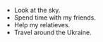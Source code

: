 + Look at the sky.
+ Spend time with my friends.
+ Help my relatieves.
+ Travel around the Ukraine.
